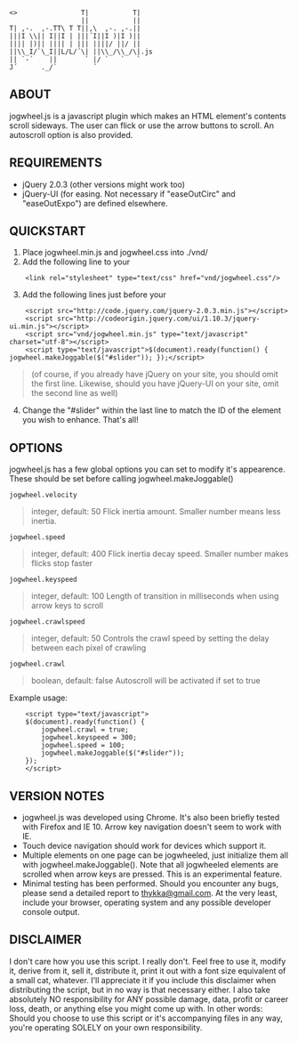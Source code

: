 ```
<>                T|           T|
                  ||           ||
T| ,-.  ,-.TT\ T T||,\  ,-. ,-.||
|||I \\|| I||I | |||´I||I )|I )||
|||| |)|| |||| | ||| ||||/ ||/ ||
||\\_I/`\_I||L/L/´\| ||\\_/\\_/\|.js
|| `-´    ||       ` |/ `   `   `
J´      ._/`         ´
```

ABOUT
-----

jogwheel.js is a javascript plugin which makes an HTML element's contents scroll sideways. The user can flick or use the arrow buttons to scroll. An autoscroll option is also provided.


REQUIREMENTS
------------

- jQuery 2.0.3 (other versions might work too)
- jQuery-UI (for easing. Not necessary if "easeOutCirc" and "easeOutExpo") are defined elsewhere.


QUICKSTART
----------

1. Place jogwheel.min.js and jogwheel.css into ./vnd/
2. Add the following line to your <HEAD>
```
    <link rel="stylesheet" type="text/css" href="vnd/jogwheel.css"/>
```
3. Add the following lines just before your </BODY>
```
    <script src="http://code.jquery.com/jquery-2.0.3.min.js"></script>
    <script src="http://codeorigin.jquery.com/ui/1.10.3/jquery-ui.min.js"></script>
    <script src="vnd/jogwheel.min.js" type="text/javascript" charset="utf-8"></script>
    <script type="text/javascript">$(document).ready(function() { jogwheel.makeJoggable($("#slider")); });</script>
```
>    (of course, if you already have jQuery on your site, you should omit the first line. Likewise, should you have jQuery-UI on your site, omit the second line as well)

4. Change the "#slider" within the last line to match the ID of the element you wish to enhance. That's all!


OPTIONS
-------

jogwheel.js has a few global options you can set to modify it's appearence.
These should be set before calling jogwheel.makeJoggable()
```
jogwheel.velocity
```
> integer, default: 50
> Flick inertia amount. Smaller number means less inertia.
```
jogwheel.speed
```
> integer, default: 400
> Flick inertia decay speed. Smaller number makes flicks stop faster
```
jogwheel.keyspeed
```
> integer, default: 100
> Length of transition in milliseconds when using arrow keys to scroll
```
jogwheel.crawlspeed
```
> integer, default: 50
> Controls the crawl speed by setting the delay between each pixel of crawling
```
jogwheel.crawl
```
> boolean, default: false
> Autoscroll will be activated if set to true

Example usage:
```
    <script type="text/javascript">
    $(document).ready(function() {
        jogwheel.crawl = true;
        jogwheel.keyspeed = 300;
        jogwheel.speed = 100;
        jogwheel.makeJoggable($("#slider"));
    });
    </script>
```

VERSION NOTES
-------------

- jogwheel.js was developed using Chrome. It's also been briefly tested with Firefox and IE 10. Arrow key navigation doesn't seem to work with IE.
- Touch device navigation should work for devices which support it.
- Multiple elements on one page can be jogwheeled, just initialize them all with jogwheel.makeJoggable(). Note that all jogwheeled elements are scrolled when arrow keys are pressed. This is an experimental feature.
- Minimal testing has been performed. Should you encounter any bugs, please send a detailed report to thykka@gmail.com. At the very least, include your browser, operating system and any possible developer console output.


DISCLAIMER
----------

I don't care how you use this script. I really don't. Feel free to use it, modify it, derive from it, sell it, distribute it, print it out with a font size equivalent of a small cat, whatever. I'll appreciate it if you include this disclaimer when distributing the script, but in no way is that necessary either. I also take absolutely NO responsibility for ANY possible damage, data, profit or career loss, death, or anything else you might come up with. In other words: Should you choose to use this script or it's accompanying files in any way, you're operating SOLELY on your own responsibility.